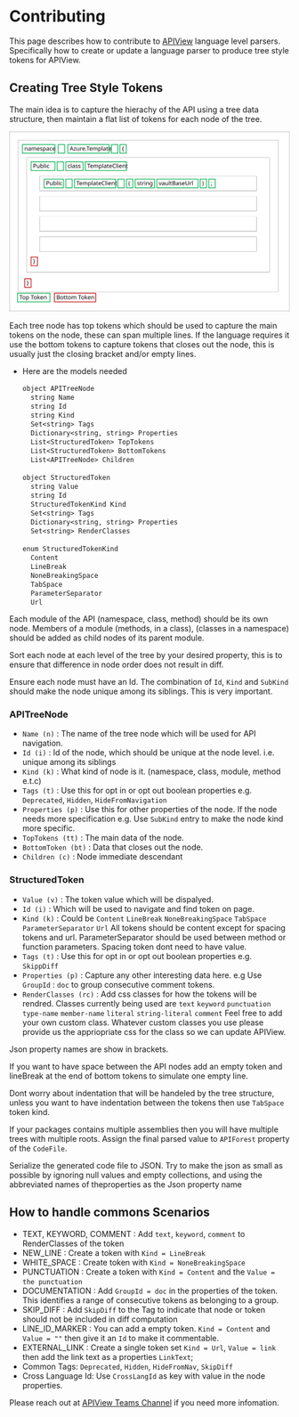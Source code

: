 # Contributing

This page describes how to contribute to [APIView](../../../src//dotnet/APIView/APIViewWeb/CONTRIBUTING.md) language level parsers.
Specifically how to create or update a language parser to produce tree style tokens for APIView.

## Creating Tree Style Tokens
The main idea is to capture the hierachy of the API using a tree data structure, then maintain a flat list of tokens for each node of the tree.

![APITree](APITree.svg)

Each tree node has top tokens which should be used to capture the main tokens on the node, these can span multiple lines. If the language requires it use the bottom tokens to capture tokens that closes out the node, this is usually just the closing bracket and/or empty lines.

- Here are the models needed
  ```
  object APITreeNode
    string Name
    string Id
    string Kind
    Set<string> Tags
    Dictionary<string, string> Properties
    List<StructuredToken> TopTokens
    List<StructuredToken> BottomTokens
    List<APITreeNode> Children

  object StructuredToken
    string Value
    string Id
    StructuredTokenKind Kind
    Set<string> Tags
    Dictionary<string, string> Properties 
    Set<string> RenderClasses 

  enum StructuredTokenKind
    Content
    LineBreak
    NoneBreakingSpace
    TabSpace
    ParameterSeparator
    Url
  ```
Each module of the API (namespace, class, method) should be its own node. Members of a module (methods, in a class), (classes in a namespace) should be added as child nodes of its parent module.

Sort each node at each level of the tree by your desired property, this is to ensure that difference in node order does not result in diff.

Ensure each node must have an Id. The combination of `Id`, `Kind` and `SubKind` should make the node unique among its siblings. This is very important.





### APITreeNode
- `Name (n)`  : The name of the tree node which will be used for API navigation.
- `Id (i)` : Id of the node, which should be unique at the node level. i.e. unique among its siblings
- `Kind (k)` : What kind of node is it. (namespace, class, module, method e.t.c)
- `Tags (t)` : Use this for opt in or opt out boolean properties e.g. `Deprecated`, `Hidden`, `HideFromNavigation`
- `Properties (p)` : Use this for other properties of the node. If the node needs more specification e.g. Use `SubKind` entry to make the node kind more specific. 
- `TopTokens (tt)` : The main data of the node.
- `BottomToken (bt)` : Data that closes out the node.
- `Children (c)` : Node immediate descendant

### StructuredToken
- `Value (v)` : The token value which will be dispalyed.
- `Id (i)` : Which will be used to navigate and find token on page.
- `Kind (k)` : Could be `Content` `LineBreak` `NoneBreakingSpace` `TabSpace` `ParameterSeparator` `Url`
  All tokens should be content except for spacing tokens and url. ParameterSeparator should be used between method or function parameters. Spacing token dont need to have value.
- `Tags (t)` : Use this for opt in or opt out boolean properties e.g. `SkippDiff`
- `Properties (p)` : Capture any other interesting data here. e.g Use `GroupId` : `doc` to group consecutive comment tokens.
- `RenderClasses (rc)` : Add css classes for how the tokens will be rendred. Classes currently being used are `text` `keyword` `punctuation` `type-name` `member-name` `literal` `string-literal` `comment` Feel free to add your own custom class. Whatever custom classes you use please provide us the appriopriate css for the class so we can update APIView.

Json property names are show in brackets.






If you want to have space between the API nodes add an empty token and lineBreak at the end of bottom tokens to simulate one empty line.

Dont worry about indentation that will be handeled by the tree structure, unless you want to have indentation between the tokens then use `TabSpace` token kind.

If your packages contains multiple assemblies then you will have multiple trees with multiple roots.
Assign the final parsed value to `APIForest` property of the `CodeFile`.

Serialize the generated code file to JSON. Try to make the json as small as possible by ignoring null values and empty collections, and using the abbreviated names of theproperties as the Json property name

## How to handle commons Scenarios
- TEXT, KEYWORD, COMMENT : Add `text`, `keyword`, `comment` to RenderClasses of the token
- NEW_LINE : Create a token with `Kind = LineBreak`
- WHITE_SPACE :  Create token with `Kind = NoneBreakingSpace`
- PUNCTUATION : Create a token with `Kind = Content` and the `Value = the punctuation`
- DOCUMENTATION : Add `GroupId = doc` in the properties of the token. This identifies a range of consecutive tokens as belonging to a group.
- SKIP_DIFF :  Add `SkipDiff` to the Tag to indicate that node or token should not be included in diff computation
- LINE_ID_MARKER : You can add a empty token. `Kind = Content` and `Value = ""` then give it an `Id` to make it commentable.
- EXTERNAL_LINK : Create a single token set `Kind = Url`, `Value = link` then add the link text as a properties `LinkText`;
- Common Tags: `Deprecated`, `Hidden`, `HideFromNav`, `SkipDiff`
- Cross Language Id: Use `CrossLangId` as key with value in the node properties.

Please reach out at [APIView Teams Channel](https://teams.microsoft.com/l/channel/19%3A3adeba4aa1164f1c889e148b1b3e3ddd%40thread.skype/APIView?groupId=3e17dcb0-4257-4a30-b843-77f47f1d4121&tenantId=72f988bf-86f1-41af-91ab-2d7cd011db47) if you need more infomation.